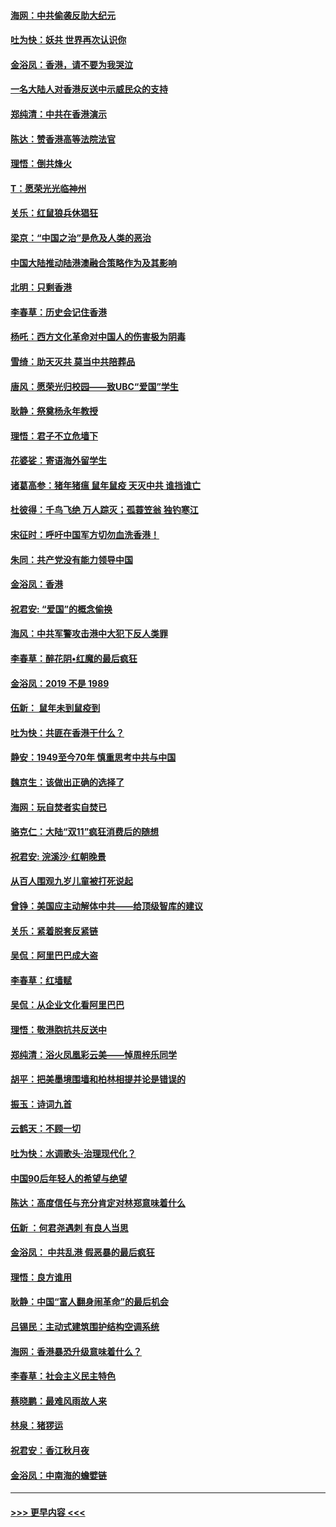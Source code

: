 #### [海网：中共偷袭反助大纪元](../pages/nsc993/n11673515.md?t=11231022) 
#### [吐为快：妖共 世界再次认识你](../pages/nsc993/n11673506.md?t=11231022) 
#### [金浴凤：香港，请不要为我哭泣](../pages/nsc993/n11673248.md?t=11231022) 
#### [一名大陆人对香港反送中示威民众的支持](../pages/nsc993/n11672615.md?t=11231022) 
#### [郑纯清：中共在香港演示](../pages/nsc993/n11670539.md?t=11231022) 
#### [陈达：赞香港高等法院法官](../pages/nsc993/n11669542.md?t=11231022) 
#### [理悟：倒共烽火](../pages/nsc993/n11668844.md?t=11231022) 
#### [T：愿荣光光临神州](../pages/nsc993/n11668421.md?t=11231022) 
#### [关乐：红鼠狼兵休猖狂](../pages/nsc993/n11668378.md?t=11231022) 
#### [梁京：“中国之治”是危及人类的恶治](../pages/nsc993/n11668328.md?t=11231022) 
#### [中国大陆推动陆港澳融合策略作为及其影响](../pages/nsc993/n11668157.md?t=11231022) 
#### [北明：只剩香港](../pages/nsc993/n11668002.md?t=11231022) 
#### [李春草：历史会记住香港](../pages/nsc993/n11667927.md?t=11231022) 
#### [杨吒：西方文化革命对中国人的伤害极为阴毒](../pages/nsc993/n11664521.md?t=11231022) 
#### [雪绮：助天灭共 莫当中共陪葬品](../pages/nsc993/n11662650.md?t=11231022) 
#### [唐风：愿荣光归校园——致UBC“爱国”学生](../pages/nsc993/n11662194.md?t=11231022) 
#### [耿静：祭奠杨永年教授](../pages/nsc993/n11662514.md?t=11231022) 
#### [理悟：君子不立危墙下](../pages/nsc993/n11662172.md?t=11231022) 
#### [花婆娑：寄语海外留学生](../pages/nsc993/n11662121.md?t=11231022) 
#### [诸葛高参：猪年猪瘟 鼠年鼠疫 天灭中共 谁挡谁亡](../pages/nsc993/n11661980.md?t=11231022) 
#### [杜彼得：千鸟飞绝 万人踪灭；孤蓑笠翁 独钓寒江](../pages/nsc993/n11661170.md?t=11231022) 
#### [宋征时：呼吁中国军方切勿血洗香港！](../pages/nsc993/n11415318.md?t=11231022) 
#### [朱同：共产党没有能力领导中国](../pages/nsc993/n11660421.md?t=11231022) 
#### [金浴凤：香港](../pages/nsc993/n11660419.md?t=11231022) 
#### [祝君安: “爱国”的概念偷换](../pages/nsc993/n11659706.md?t=11231022) 
#### [海风：中共军警攻击港中大犯下反人类罪](../pages/nsc993/n11659632.md?t=11231022) 
#### [李春草：醉花阴•红魔的最后疯狂](../pages/nsc993/n11659287.md?t=11231022) 
#### [金浴凤：2019 不是 1989](../pages/nsc993/n11657663.md?t=11231022) 
#### [伍新： 鼠年未到鼠疫到](../pages/nsc993/n11655098.md?t=11231022) 
#### [吐为快：共匪在香港干什么？](../pages/nsc993/n11654891.md?t=11231022) 
#### [静安：1949至今70年 慎重思考中共与中国](../pages/nsc993/n11651244.md?t=11231022) 
#### [魏京生：该做出正确的选择了](../pages/nsc993/n11653084.md?t=11231022) 
#### [海网：玩自焚者实自焚已](../pages/nsc993/n11652423.md?t=11231022) 
#### [骆克仁：大陆“双11”疯狂消费后的随想](../pages/nsc993/n11652305.md?t=11231022) 
#### [祝君安: 浣溪沙·红朝晚景](../pages/nsc993/n11652258.md?t=11231022) 
#### [从百人围观九岁儿童被打死说起](../pages/nsc993/n11651030.md?t=11231022) 
#### [曾铮：美国应主动解体中共——给顶级智库的建议](../pages/nsc993/n11649888.md?t=11231022) 
#### [关乐：紧着脱套反紧链](../pages/nsc993/n11649069.md?t=11231022) 
#### [吴侃：阿里巴巴成大盗](../pages/nsc993/n11645523.md?t=11231022) 
#### [李春草：红墙赋](../pages/nsc993/n11646389.md?t=11231022) 
#### [吴侃：从企业文化看阿里巴巴](../pages/nsc993/n11645476.md?t=11231022) 
#### [理悟：敬港胞抗共反送中](../pages/nsc993/n11645466.md?t=11231022) 
#### [郑纯清：浴火凤凰彩云美——悼周梓乐同学](../pages/nsc993/n11645155.md?t=11231022) 
#### [胡平：把美墨境围墙和柏林相提并论是错误的](../pages/nsc993/n11645134.md?t=11231022) 
#### [振玉：诗词九首](../pages/nsc993/n11644081.md?t=11231022) 
#### [云鹤天：不顾一切](../pages/nsc993/n11643508.md?t=11231022) 
#### [吐为快：水调歌头·治理现代化？](../pages/nsc993/n11643485.md?t=11231022) 
#### [中国90后年轻人的希望与绝望](../pages/nsc993/n11642317.md?t=11231022) 
#### [陈达：高度信任与充分肯定对林郑意味着什么](../pages/nsc993/n11641441.md?t=11231022) 
#### [伍新 ：何君尧遇刺 有良人当思](../pages/nsc993/n11641503.md?t=11231022) 
#### [金浴凤： 中共乱港  假恶暴的最后疯狂](../pages/nsc993/n11641495.md?t=11231022) 
#### [理悟：良方谁用](../pages/nsc993/n11641463.md?t=11231022) 
#### [耿静：中国“富人翻身闹革命”的最后机会](../pages/nsc993/n11640655.md?t=11231022) 
#### [吕锡民：主动式建筑围护结构空调系统](../pages/nsc993/n11640168.md?t=11231022) 
#### [海网：香港暴恐升级意味着什么？](../pages/nsc993/n11635904.md?t=11231022) 
#### [李春草：社会主义民主特色](../pages/nsc993/n11634657.md?t=11231022) 
#### [蔡晓鹏：最难风雨故人来](../pages/nsc993/n11633145.md?t=11231022) 
#### [林泉：猪猡运](../pages/nsc993/n11631469.md?t=11231022) 
#### [祝君安：香江秋月夜](../pages/nsc993/n11631440.md?t=11231022) 
#### [金浴凤：中南海的蟾嬖链](../pages/nsc993/n11631290.md?t=11231022) 

----
#### [ >>> 更早内容 <<< ](../indexes/nsc993-earlier.md)
